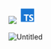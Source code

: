 <img height=25 src="https://raw.githubusercontent.com/caiogondim/javascript-server-side-logos/master/node.js/standard/454x128.png"> <img height=35 src="./icons8-typescript-96.png">
 
![Untitled](https://github.com/MuhammadShakerAlKilany/MuhammadShakerAlKilany/assets/120374233/e36bf476-3320-4cca-ac0d-00605b7f7911)

